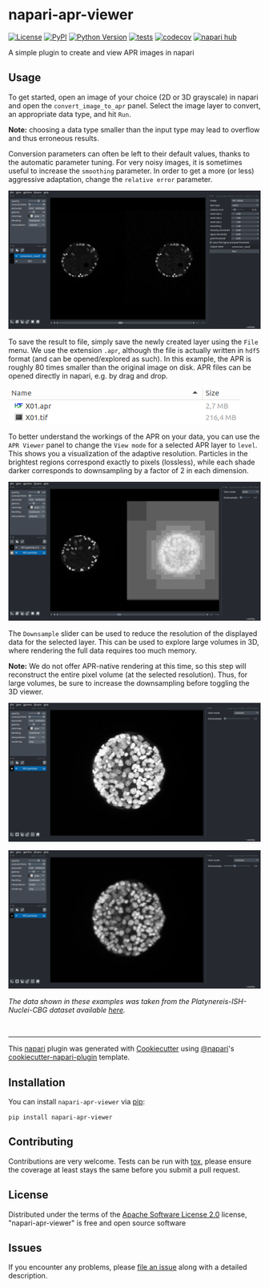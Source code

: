 # napari-apr-viewer

[![License](https://img.shields.io/pypi/l/napari-apr-viewer.svg?color=green)](https://github.com/AdaptiveParticles/napari-apr-viewer/raw/main/LICENSE)
[![PyPI](https://img.shields.io/pypi/v/napari-apr-viewer.svg?color=green)](https://pypi.org/project/napari-apr-viewer)
[![Python Version](https://img.shields.io/pypi/pyversions/napari-apr-viewer.svg?color=green)](https://python.org)
[![tests](https://github.com/AdaptiveParticles/napari-apr-viewer/workflows/tests/badge.svg)](https://github.com/AdaptiveParticles/napari-apr-viewer/actions)
[![codecov](https://codecov.io/gh/AdaptiveParticles/napari-apr-viewer/branch/main/graph/badge.svg)](https://codecov.io/gh/AdaptiveParticles/napari-apr-viewer)
[![napari hub](https://img.shields.io/endpoint?url=https://api.napari-hub.org/shields/napari-apr-viewer)](https://napari-hub.org/plugins/napari-apr-viewer)

A simple plugin to create and view APR images in napari

## Usage

To get started, open an image of your choice (2D or 3D grayscale) in napari and open the `convert_image_to_apr` panel. Select the image layer to convert, an appropriate data type, and hit `Run`. 

**Note:** choosing a data type smaller than the input type may lead to overflow and thus erroneous results.

Conversion parameters can often be left to their default values, thanks to the automatic parameter tuning. For very noisy images, it is sometimes useful to increase the `smoothing` parameter. In order to get a more (or less) aggressive adaptation, change the `relative error` parameter.

![img.png](./docs/conversion.png)

To save the result to file, simply save the newly created layer using the `File` menu. We use the extension `.apr`, although the file is actually written in `hdf5` format (and can be opened/explored as such). In this example, the APR is roughly 80 times smaller than the original image on disk. APR files can be opened directly in napari, e.g. by drag and drop.

![img.png](./docs/apr_file.png)

To better understand the workings of the APR on your data, you can use the `APR Viewer` panel to change the `View mode` for a selected APR layer to `level`. This shows you a visualization of the adaptive resolution. Particles in the brightest regions correspond exactly to pixels (lossless), while each shade darker corresponds to downsampling by a factor of 2 in each dimension.

![img.png](./docs/view_level.png)

The `Downsample` slider can be used to reduce the resolution of the displayed data for the selected layer. This can be used to explore large volumes in 3D, where rendering the full data requires too much memory. 

**Note:** We do not offer APR-native rendering at this time, so this step will reconstruct the entire pixel volume (at the selected resolution). Thus, for large volumes, be sure to increase the downsampling before toggling the 3D viewer. 

![img.png](./docs/view_3D.png)

![img.png](./docs/view_3D_downsampled.png)

_The data shown in these examples was taken from the Platynereis-ISH-Nuclei-CBG dataset available [here](https://github.com/juglab/EmbedSeg/releases)._

&nbsp;

----------------------------------

This [napari] plugin was generated with [Cookiecutter] using [@napari]'s [cookiecutter-napari-plugin] template.

## Installation

You can install `napari-apr-viewer` via [pip]:

    pip install napari-apr-viewer

## Contributing

Contributions are very welcome. Tests can be run with [tox], please ensure
the coverage at least stays the same before you submit a pull request.

## License

Distributed under the terms of the [Apache Software License 2.0] license,
"napari-apr-viewer" is free and open source software

## Issues

If you encounter any problems, please [file an issue] along with a detailed description.

[napari]: https://github.com/napari/napari
[Cookiecutter]: https://github.com/audreyr/cookiecutter
[@napari]: https://github.com/napari
[MIT]: http://opensource.org/licenses/MIT
[BSD-3]: http://opensource.org/licenses/BSD-3-Clause
[GNU GPL v3.0]: http://www.gnu.org/licenses/gpl-3.0.txt
[GNU LGPL v3.0]: http://www.gnu.org/licenses/lgpl-3.0.txt
[Apache Software License 2.0]: http://www.apache.org/licenses/LICENSE-2.0
[Mozilla Public License 2.0]: https://www.mozilla.org/media/MPL/2.0/index.txt
[cookiecutter-napari-plugin]: https://github.com/napari/cookiecutter-napari-plugin

[napari]: https://github.com/napari/napari
[tox]: https://tox.readthedocs.io/en/latest/
[pip]: https://pypi.org/project/pip/
[PyPI]: https://pypi.org/

[file an issue]: https://github.com/AdaptiveParticles/napari-apr-viewer/issues
